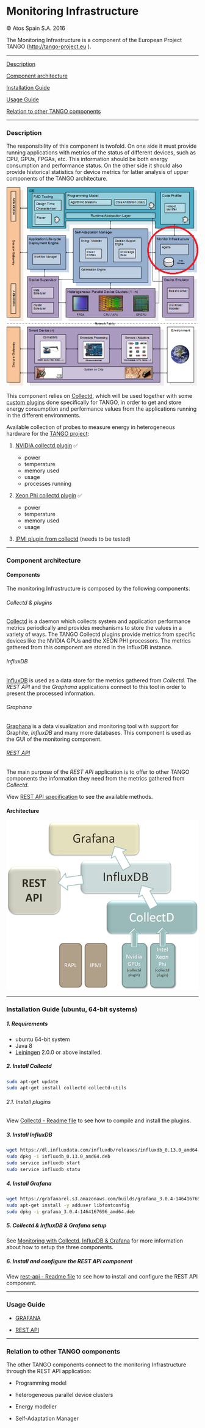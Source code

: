 # Monitoring Infrastructure

&copy; Atos Spain S.A. 2016

The Monitoring Infrastructure is a component of the European Project TANGO (http://tango-project.eu ).

-----------------------

[Description](#description)

[Component architecture](#component-architecture)

[Installation Guide](#installation-guide)

[Usage Guide](#usage-guide)

[Relation to other TANGO components](#relation-to-other-tango-components)

-----------------------

### Description

The responsibility of this component is twofold. On one side it must provide running applications with metrics of the status of different devices, such as CPU, GPUs, FPGAs, etc. This information should be both energy consumption and performance status. On the other side it should also provide historical statistics for device metrics for latter analysis of upper components of the TANGO architecture.

![TANGO architecture](docs_resources/tango-monitor_infr.png)

This component relies on [Collectd](https://collectd.org/), which will be used together with some [custom plugins](Collectd) done specifically for TANGO, in order to get and store energy consumption and performance values from the applications running in the different environments.

Available collection of probes to measure energy in heterogeneous hardware for the [TANGO project](http://tango-project.eu):
1. [NVIDIA collectd plugin](Collectd/nvidia_plugin) :white_check_mark:
    - power
    - temperature
    - memory used
    - usage
    - processes running


2. [Xeon Phi collectd plugin](Collectd/xeon_phi_plugin) :white_check_mark:
    - power
    - temperature
    - memory used
    - usage


3. [IPMI plugin from collectd](Collectd/ipmi_plugin) (needs to be tested)

-----------------------

### Component architecture

#### Components
The monitoring Infrastructure is composed by the following components:

###### Collectd & plugins

[Collectd](https://collectd.org/) is a daemon which collects system and application performance metrics periodically and provides mechanisms to store the values in a variety of ways. The TANGO Collectd plugins provide metrics from specific devices like the NVIDIA GPUs and the XEON PHI processors. The metrics gathered from this component are stored in the InfluxDB instance.

###### InfluxDB

[InfluxDB](https://www.influxdata.com/) is used as a data store for the metrics gathered from *Collectd*. The *REST API* and the *Graphana* applications connect to this tool in order to present the processed information.

###### Graphana

[Graphana](https://grafana.com/) is a data visualization and monitoring tool with support for Graphite, *InfluxDB* and many more databases. This component is used as the GUI of the monitoring component.

###### [REST API](rest-api/README.md)

The main purpose of the *REST API* application is to offer to other TANGO components the information they need from the metrics gathered from *Collectd*.

View [REST API specification](https://github.com/TANGO-Project/monitor-infrastructure/tree/master/rest-api#api-methods) to see the available methods.

#### Architecture

![Component architecture](docs_resources/components-monitor_infr.png)

-----------------------

### Installation Guide (ubuntu, 64-bit systems)

##### 1. Requirements

- ubuntu 64-bit system
- Java 8
- [Leiningen]() 2.0.0 or above installed.

##### 2. Install Collectd

```bash
sudo apt-get update
sudo apt-get install collectd collectd-utils
```

###### 2.1. Install plugins

View [Collectd - Readme file](Collectd/README.md) to see how to compile and install the plugins.

##### 3. Install InfluxDB

```bash
wget https://dl.influxdata.com/influxdb/releases/influxdb_0.13.0_amd64.deb
sudo dpkg -i influxdb_0.13.0_amd64.deb
sudo service influxdb start
sudo service influxdb statu
```

##### 4. Install Grafana

```bash
wget https://grafanarel.s3.amazonaws.com/builds/grafana_3.0.4-1464167696_amd64.deb
sudo apt-get install -y adduser libfontconfig
sudo dpkg -i grafana_3.0.4-1464167696_amd64.deb
```

##### 5. Collectd & InfluxDB & Grafana setup

See [Monitoring with Collectd, InfluxDB & Grafana](http://www.vishalbiyani.com/graphing-performance-with-collectd-influxdb-grafana/) for more information about how to setup the three components.


##### 6. Install and configure the REST API component

View [rest-api - Readme file](rest-api/README.md) to see how to install and configure the REST API component.

-----------------------

### Usage Guide

- [GRAFANA](https://grafana.com/)

- [REST API](rest-api/README.md)

-----------------------

### Relation to other TANGO components

The other TANGO components connect to the monitoring Infrastructure through the REST API application:

- Programming model

- heterogeneous parallel device clusters

- Energy modeller

- Self-Adaptation Manager
